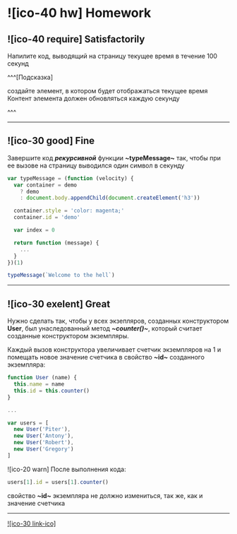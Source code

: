 # ![ico-40 hw] Homework

## ![ico-40 require] Satisfactorily

Напилите код, выводящий на страницу текущее время в течение 100 секунд

^^^[Подсказка]

создайте элемент, в котором будет отображаться текущее время
Контент элемента должен обновляться каждую секунду

^^^

___________________

## ![ico-30 good] Fine

Завершите код **_рекурсивной_** функции **~typeMessage~** так, чтобы при ее вызове на страницу выводился один символ в секунду

~~~js
var typeMessage = (function (velocity) {
  var container = demo
    ? demo
    : document.body.appendChild(document.createElement('h3'))

  container.style = 'color: magenta;'
  container.id = 'demo'

  var index = 0

  return function (message) {
    ...
  }
})(1)

typeMessage(`Welcome to the hell`)
~~~
_________________________

## ![ico-30 exelent] Great

Нужно сделать так, чтобы у всех экзепляров, созданных конструктором **User**, был унаследованный метод **_~counter()~_**, который считает созданные конструктором экземпляры.

Каждый вызов конструктора увеличивает счетчик экземпляров на 1 и помещать новое значение счетчика в свойство **~id~** созданного экземпляра:

~~~js
function User (name) {
  this.name = name
  this.id = this.counter()
}

...

var users = [
  new User('Piter'),
  new User('Antony'),
  new User('Robert'),
  new User('Gregory')
]
~~~

![ico-20 warn] После выполнения кода:

~~~js
users[1].id = users[1].counter()
~~~

свойство **~id~** экземпляра не должно измениться, так же, как и значение счетчика

________________________________

[![ico-30 link-ico]](help/hw-08-answers)
